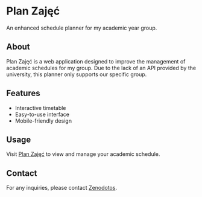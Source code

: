 # Plan Zajęć

An enhanced schedule planner for my academic year group.

## About

Plan Zajęć is a web application designed to improve the management of academic schedules for my group. Due to the lack of an API provided by the university, this planner only supports our specific group.

## Features

- Interactive timetable
- Easy-to-use interface
- Mobile-friendly design

## Usage

Visit [Plan Zajęć](http://zajeciaiwb.pl) to view and manage your academic schedule.

## Contact

For any inquiries, please contact [Zenodotos](https://github.com/Zenodotos).
